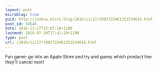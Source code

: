 ```yaml
---
layout: post
microblog: true
guid: http://joshua.micro.blog/2016/11/27/t802725461352534016.html
post_id: 34548
date: 2016-11-27T15:07:18+1100
lastmod: 2019-07-30T17:41:20+1100
type: post
url: /2016/11/27/t802725461352534016.html
---
```

Fun game: go into an Apple Store and try and guess which product line they'll cancel next!
